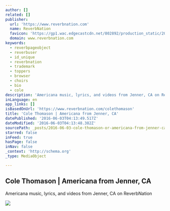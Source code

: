 ```yaml
---
author: []
related: []
publisher:
  url: 'https://www.reverbnation.com'
  name: ReverbNation
  favicon: 'https://gp1.wac.edgecastcdn.net/802892/production_static/20160602155738/images/favicon.ico'
  domain: www.reverbnation.com
keywords:
  - reverbpageobject
  - reverbuser
  - id_unique
  - reverbnation
  - trademark
  - toppers
  - browser
  - choirs
  - bio
  - cole
description: 'Americana music, lyrics, and videos from Jenner, CA on ReverbNation'
inLanguage: en
app_links: []
isBasedOnUrl: 'https://www.reverbnation.com/colethomason'
title: 'Cole Thomason | Americana from Jenner, CA'
datePublished: '2016-06-03T04:13:49.517Z'
dateModified: '2016-06-03T04:13:48.382Z'
sourcePath: _posts/2016-06-03-cole-thomason-or-americana-from-jenner-ca.md
starred: false
inFeed: true
hasPage: false
inNav: false
_context: 'http://schema.org'
_type: MediaObject

---
```

<article style=""><h1>Cole Thomason | Americana from Jenner, CA</h1><p>Americana music, lyrics, and videos from Jenner, CA on ReverbNation</p><img src="https://gp1.wac.edgecastcdn.net/802892/production_public/Artist/2674228/image/1387313683_artist_2674228-1387313669.jpg" /></article>